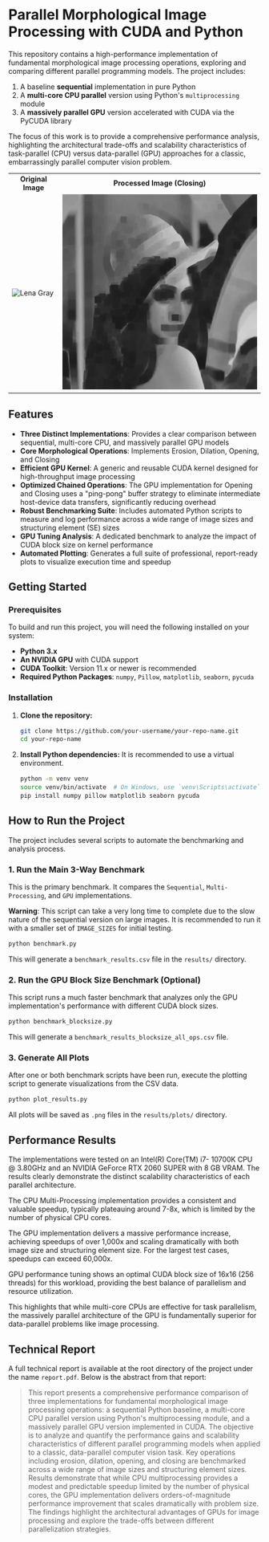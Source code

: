 # Parallel Morphological Image Processing with CUDA and Python

This repository contains a high-performance implementation of fundamental morphological image processing operations, exploring and comparing different parallel programming models. The project includes:

1. A baseline **sequential** implementation in pure Python
2. A **multi-core CPU parallel** version using Python's `multiprocessing` module
3. A **massively parallel GPU** version accelerated with CUDA via the PyCUDA library

The focus of this work is to provide a comprehensive performance analysis, highlighting the architectural trade-offs and scalability characteristics of task-parallel (CPU) versus data-parallel (GPU) approaches for a classic, embarrassingly parallel computer vision problem.

      
<table>
  <tr>
    <td align="center"><strong>Original Image</strong></td>
    <td align="center"><strong>Processed Image (Closing)</strong></td>
  </tr>
  <tr>
    <td><img src="images/lena_gray.png" alt="Lena Gray" width="100%"></td>
    <td><img src="output_gpu_parallel_15x15.png" alt="GPU Erosion Result" width="100%"></td>
  </tr>
</table>

    
## Features

- **Three Distinct Implementations**: Provides a clear comparison between sequential, multi-core CPU, and massively parallel GPU models
- **Core Morphological Operations**: Implements Erosion, Dilation, Opening, and Closing
- **Efficient GPU Kernel**: A generic and reusable CUDA kernel designed for high-throughput image processing
- **Optimized Chained Operations**: The GPU implementation for Opening and Closing uses a "ping-pong" buffer strategy to eliminate intermediate host-device data transfers, significantly reducing overhead
- **Robust Benchmarking Suite**: Includes automated Python scripts to measure and log performance across a wide range of image sizes and structuring element (SE) sizes
- **GPU Tuning Analysis**: A dedicated benchmark to analyze the impact of CUDA block size on kernel performance
- **Automated Plotting**: Generates a full suite of professional, report-ready plots to visualize execution time and speedup

## Getting Started

### Prerequisites

To build and run this project, you will need the following installed on your system:

- **Python 3.x**
- **An NVIDIA GPU** with CUDA support
- **CUDA Toolkit**: Version 11.x or newer is recommended
- **Required Python Packages**: `numpy`, `Pillow`, `matplotlib`, `seaborn`, `pycuda`

### Installation

1. **Clone the repository:**
   ```bash
   git clone https://github.com/your-username/your-repo-name.git
   cd your-repo-name
   ```

2. **Install Python dependencies:**
   It is recommended to use a virtual environment.
   ```bash
   python -m venv venv
   source venv/bin/activate  # On Windows, use `venv\Scripts\activate`
   pip install numpy pillow matplotlib seaborn pycuda
   ```

## How to Run the Project

The project includes several scripts to automate the benchmarking and analysis process.

### 1. Run the Main 3-Way Benchmark

This is the primary benchmark. It compares the `Sequential`, `Multi-Processing`, and `GPU` implementations.

**Warning**: This script can take a very long time to complete due to the slow nature of the sequential version on large images. It is recommended to run it with a smaller set of `IMAGE_SIZES` for initial testing.

```bash
python benchmark.py
```

This will generate a `benchmark_results.csv` file in the `results/` directory.

### 2. Run the GPU Block Size Benchmark (Optional)

This script runs a much faster benchmark that analyzes only the GPU implementation's performance with different CUDA block sizes.

```bash
python benchmark_blocksize.py
```

This will generate a `benchmark_results_blocksize_all_ops.csv` file.

### 3. Generate All Plots

After one or both benchmark scripts have been run, execute the plotting script to generate visualizations from the CSV data.

```bash
python plot_results.py
```

All plots will be saved as `.png` files in the `results/plots/` directory.

## Performance Results

The implementations were tested on an Intel(R) Core(TM) i7- 10700K CPU @
3.80GHz and an NVIDIA GeForce RTX 2060 SUPER with 8 GB VRAM. The results clearly demonstrate the distinct scalability characteristics of each parallel architecture.

The CPU Multi-Processing implementation provides a consistent and valuable speedup, typically plateauing around 7-8x, which is limited by the number of physical CPU cores.

The GPU implementation delivers a massive performance increase, achieving speedups of over 1,000x and scaling dramatically with both image size and structuring element size. For the largest test cases, speedups can exceed 60,000x.

GPU performance tuning shows an optimal CUDA block size of 16x16 (256 threads) for this workload, providing the best balance of parallelism and resource utilization.

This highlights that while multi-core CPUs are effective for task parallelism, the massively parallel architecture of the GPU is fundamentally superior for data-parallel problems like image processing.

## Technical Report

A full technical report is available at the root directory of the project under the name `report.pdf`. Below is the abstract from that report:

> This report presents a comprehensive performance comparison of three implementations for fundamental morphological image processing operations: a sequential Python baseline, a multi-core CPU parallel version using Python's multiprocessing module, and a massively parallel GPU version implemented in CUDA. The objective is to analyze and quantify the performance gains and scalability characteristics of different parallel programming models when applied to a classic, data-parallel computer vision task. Key operations including erosion, dilation, opening, and closing are benchmarked across a wide range of image sizes and structuring element sizes. Results demonstrate that while CPU multiprocessing provides a modest and predictable speedup limited by the number of physical cores, the GPU implementation delivers orders-of-magnitude performance improvement that scales dramatically with problem size. The findings highlight the architectural advantages of GPUs for image processing and explore the trade-offs between different parallelization strategies.
